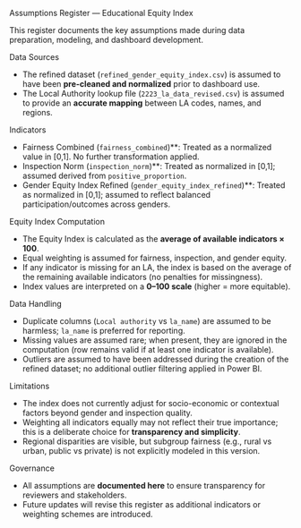 
Assumptions Register — Educational Equity Index

This register documents the key assumptions made during data preparation, modeling, and dashboard development.

Data Sources

* The refined dataset (`refined_gender_equity_index.csv`) is assumed to have been **pre-cleaned and normalized** prior to dashboard use.
* The Local Authority lookup file (`2223_la_data_revised.csv`) is assumed to provide an **accurate mapping** between LA codes, names, and regions.

Indicators

* Fairness Combined (`fairness_combined`)**: Treated as a normalized value in \[0,1]. No further transformation applied.
* Inspection Norm (`inspection_norm`)**: Treated as normalized in \[0,1]; assumed derived from `positive_proportion`.
* Gender Equity Index Refined (`gender_equity_index_refined`)**: Treated as normalized in \[0,1]; assumed to reflect balanced participation/outcomes across genders.

Equity Index Computation

* The Equity Index is calculated as the **average of available indicators × 100**.
* Equal weighting is assumed for fairness, inspection, and gender equity.
* If any indicator is missing for an LA, the index is based on the average of the remaining available indicators (no penalties for missingness).
* Index values are interpreted on a **0–100 scale** (higher = more equitable).

Data Handling

* Duplicate columns (`Local authority` vs `la_name`) are assumed to be harmless; `la_name` is preferred for reporting.
* Missing values are assumed rare; when present, they are ignored in the computation (row remains valid if at least one indicator is available).
* Outliers are assumed to have been addressed during the creation of the refined dataset; no additional outlier filtering applied in Power BI.

Limitations

* The index does not currently adjust for socio-economic or contextual factors beyond gender and inspection quality.
* Weighting all indicators equally may not reflect their true importance; this is a deliberate choice for **transparency and simplicity**.
* Regional disparities are visible, but subgroup fairness (e.g., rural vs urban, public vs private) is not explicitly modeled in this version.

Governance

* All assumptions are **documented here** to ensure transparency for reviewers and stakeholders.
* Future updates will revise this register as additional indicators or weighting schemes are introduced.


